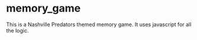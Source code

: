 # memory_game

This is a Nashville Predators themed memory game.  It uses javascript for all the logic.
